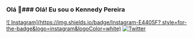 ### Olá 👋### Olá! Eu sou o Kennedy Pereira 
[![ Instagram](https://img.shields.io/badge/Instagram-E4405F? style=for-the-badge&logo=instagram&logoColor=white)](https://www.instagram.com/_kennedydossantos_)
[![ Twitter](https://img.shields.io/badge/Twitter-1DA1F2?style=for-the-badge&logo=twitter&logoColor=white)](https://www.Twitter.com/@kennedy431974)
